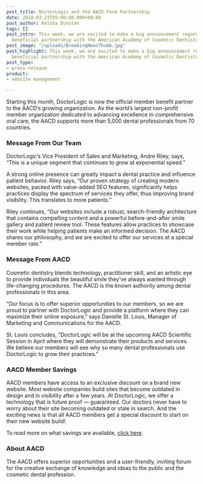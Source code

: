 ```yaml
---
post_title: DoctorLogic and the AACD Form Partnership
date: 2018-03-23T05:00:00.000+00:00
post_author: Keisha Dunstan
tags: []
post_intro: This week, we are excited to make a big announcement regarding a mutually
  beneficial partnership with the American Academy of Cosmetic Dentistry (AACD)
post_image: "/uploads/BreakingNewsThumb.jpg"
post_highlight: This week, we are excited to make a big announcement regarding a mutually
  beneficial partnership with the American Academy of Cosmetic Dentistry (AACD)
post_type:
- press-release
product:
- website management

---
```

Starting this month, DoctorLogic is now the official member benefit partner to the AACD’s growing organization. As the world’s largest non-profit member organization dedicated to advancing excellence in comprehensive oral care, the AACD supports more than 5,000 dental professionals from 70 countries.

### Message From Our Team

DoctorLogic’s Vice President of Sales and Marketing, Andre Riley, says, “This is a unique segment that continues to grow at exponential speed.”

A strong online presence can greatly impact a dental practice and influence patient behavior. Riley says, “Our proven strategy of creating modern websites, packed with value-added SEO features, significantly helps practices display the spectrum of services they offer, thus improving brand visibility. This translates to more patients.”

Riley continues, “Our websites include a robust, search-friendly architecture that contains compelling content and a powerful before-and-after smile gallery and patient review tool. These features allow practices to showcase their work while helping patients make an informed decision. The AACD shares our philosophy, and we are excited to offer our services at a special member rate.”

### Message From AACD

Cosmetic dentistry blends technology, practitioner skill, and an artistic eye to provide individuals the beautiful smile they’ve always wanted through life-changing procedures. The AACD is the known authority among dental professionals in this area.

“Our focus is to offer superior opportunities to our members, so we are proud to partner with DoctorLogic and provide a platform where they can maximize their online exposure,” says Danielle St. Louis, Manager of Marketing and Communications for the AACD.

St. Louis concludes, “DoctorLogic will be at the upcoming AACD Scientific Session in April where they will demonstrate their products and services. We believe our members will see why so many dental professionals use DoctorLogic to grow their practices.”

### AACD Member Savings

AACD members have access to an exclusive discount on a brand new website. Most website companies build sites that become outdated in design and in visibility after a few years. At DoctorLogic, we offer a technology that is future proof — guaranteed. Our doctors never have to worry about their site becoming outdated or stale in search. And the exciting news is that all AACD members get a special discount to start on their new website build!

To read more on what savings are available, [click here](https://doctorlogic.com/partnerships/aacd/).

### About AACD

The AACD offers superior opportunities and a user-friendly, inviting forum for the creative exchange of knowledge and ideas to the public and the cosmetic dental profession.